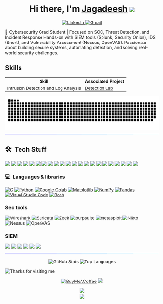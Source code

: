 <h1 align="center">Hi there, I'm <a href="https://www.blackcater.win/" target="_blank">Jagadeesh</a> <img
src="https://github.com/blackcater/blackcater/raw/main/images/Hi.gif" height="32" /></h1>

<p align="center">
  <a href="https://www.linkedin.com/in/jagadeesh-varma-kakarlapudi/">
    <img src="https://skillicons.dev/icons?i=linkedin" alt="LinkedIn"/>
  </a>
  <a href="mailto:jagadeeshvarmasce@gmail.com">
    <img src="https://skillicons.dev/icons?i=gmail" alt="Gmail"/>
  </a>
</p>


🔐 Cybersecurity Grad Student | Focused on SOC, Threat Detection, and Incident Response
Hands-on with SIEM tools (Splunk, Security Onion), IDS (Snort), and Vulnerability Assessment (Nessus, OpenVAS).
Passionate about building secure systems, automating detection, and solving real-world security challenges.


## Skills
<div align="center">
  <table>
    <tr>
      <th>Skill</th>
      <th>Associated Project</th>
    </tr>
    <tr>
      <td>Intrusion Detection and Log Analysis</td>
      <td><a href="https://github.com/asce-tech/intrusion-Detection">Detection Lab</a></td>
    </tr>
  </table>
</div>


<p align="center">
  <img src="/Cool-things/snake.svg">             
  <img src="/Cool-things/line.gif">             
</p>

## 🛠 &nbsp;Tech Stuff
<div align="left">
  <img src="https://skillicons.dev/icons?i=anaconda" height="40"/>
  <img src="https://skillicons.dev/icons?i=arch" height="40"/>
  <img src="https://skillicons.dev/icons?i=arduino" height="40"/>
  <img src="https://skillicons.dev/icons?i=azure" height="40"/>
  <img src="https://skillicons.dev/icons?i=bash" height="40"/>
  <img src="https://skillicons.dev/icons?i=elasticsearch" height="40"/>
  <img src="https://skillicons.dev/icons?i=gcp" height="40"/>
  <img src="https://skillicons.dev/icons?i=git" height="40"/>
  <img src="https://skillicons.dev/icons?i=github" height="40"/>
  <img src="https://skillicons.dev/icons?i=html" height="40"/>
  <img src="https://skillicons.dev/icons?i=ai" height="40"/>
  <img src="https://skillicons.dev/icons?i=kali" height="40"/>
  <img src="https://skillicons.dev/icons?i=linux" height="40"/>
  <img src="https://skillicons.dev/icons?i=powershell" height="40"/>
  <img src="https://skillicons.dev/icons?i=pycharm" height="40"/>
  <img src="https://skillicons.dev/icons?i=py" height="40"/>
  <img src="https://skillicons.dev/icons?i=stackoverflow" height="40"/>
  <img src="https://skillicons.dev/icons?i=ubuntu" height="40"/>
  <img src="https://skillicons.dev/icons?i=visualstudio" height="40"/>
  <img src="https://skillicons.dev/icons?i=windows" height="40"/>
  <img src="https://skillicons.dev/icons?i=vim" height="40"/>
  <img src="https://skillicons.dev/icons?i=debian" height="40"/>
</div> 

### 💻 &nbsp;Languages & libraries
[![C](https://img.shields.io/badge/C-00599C?logo=c&logoColor=white)](#)
[![Python](https://img.shields.io/badge/Python-3776AB?logo=python&logoColor=fff)](#)
[![Google Colab](https://img.shields.io/badge/Google%20Colab-F9AB00?logo=googlecolab&logoColor=fff)](#)
[![Matplotlib](https://custom-icon-badges.demolab.com/badge/Matplotlib-71D291?logo=matplotlib&logoColor=fff)](#)
[![NumPy](https://img.shields.io/badge/NumPy-4DABCF?logo=numpy&logoColor=fff)](#)
[![Pandas](https://img.shields.io/badge/Pandas-150458?logo=pandas&logoColor=fff)](#)
[![Visual Studio Code](https://custom-icon-badges.demolab.com/badge/Visual%20Studio%20Code-0078d7.svg?logo=vsc&logoColor=white)](#)
[![Bash](https://img.shields.io/badge/Bash-4EAA25?logo=gnubash&logoColor=fff)](#)

### Sec tools 
<p>
<img alt="Wireshark" src="https://img.shields.io/badge/-Wireshark-1679A7?&style=flat-square&logo=Wireshark&logoColor=white"/>
<img alt="Suricata" src="https://img.shields.io/badge/-Suricata-EF3B2D?&style=flat-square&logo=https://suricata.io/wp-content/uploads/2023/09/Logo-Suricata-vert-R.jpg&logoColor=white"/>
<img alt="Zeek" src="https://img.shields.io/badge/-Zeek-777BB4?&style=flat-square&logo=Zeek&logoColor=white"/>
<img alt="burpsuite" src="https://img.shields.io/badge/-burpsuite-777BB4?&style=flat-square&logo=burpsuite&logoColor=white"/>
<img alt="metasploit" src="https://img.shields.io/badge/-metasploit-777BB4?&style=flat-square&logo=metasploit&logoColor=white"/>
<img alt="Nikto" src="https://img.shields.io/badge/-Nikto-EF3B2D?&style=flat-square&logo=https://suricata.io/wp-content/uploads/2023/09/Logo-Nikto-vert-R.jpg&logoColor=white"/>
<img alt="Nessus" src="https://img.shields.io/badge/-Nessus-1679A7?&style=flat-square&logo=Nessus&logoColor=white"/>
<img alt="OpenVAS" src="https://img.shields.io/badge/-OpenVAS-EF3B2D?&style=flat-square&logo=https://suricata.io/wp-content/uploads/2023/09/Logo-OpenVAS-vert-R.jpg&logoColor=white"/>
</p> 

### SIEM
<div>
    <img src="https://img.shields.io/badge/-Microsoft_Sentinel-0078D4?&style=for-the-badge&logo=Microsoft&logoColor=white" />
    <img src="https://img.shields.io/badge/-Splunk-000000?&style=for-the-badge&logo=Splunk&logoColor=white" />
    <img src="https://img.shields.io/badge/-Elastic-005571?&style=for-the-badge&logo=Elastic&logoColor=white" />
    <img src="https://img.shields.io/badge/-Securityonion-005571?&style=for-the-badge&logo=Securityonion&logoColor=white" />
    <img src="https://img.shields.io/badge/-Azure-005571?&style=for-the-badge&logo=Azure&logoColor=white" />
    <img src="https://img.shields.io/badge/-Snort-000000?&style=for-the-badge&logo=Snort&logoColor=white" />
    
</div>

<img src="/Cool-things/line.gif"> 
<p align="center">
  <img src="https://github-readme-stats.vercel.app/api?username=asce-tech&show_icons=true&count_private=true&theme=darcula&hide_border=true&hide=issues,contribs&bg_color=00000000&cache_seconds=1800" alt="GitHub Stats" width="45%" />
  <img src="https://github-readme-stats.vercel.app/api/top-langs/?username=asce-tech&layout=compact&hide_border=true&theme=darcula&bg_color=00000000&langs_count=6&hide=jupyter%20notebook,tex,css,php&exclude_repo=Pacman-AI&cache_seconds=1800" alt="Top Languages" width="45%" />
</p>



<img height="120" alt="Thanks for visiting me" width="100%" src="https://raw.githubusercontent.com/BrunnerLivio/brunnerlivio/master/images/marquee.svg" />
<p align="center">

<p align="center"
  
[![BuyMeACoffee](https://img.buymeacoffee.com/button-api/?text=Buymeacoffee&emoji=&slug=codingstella&button_colour=FFDD00&font_colour=000000&font_family=Comic&outline_colour=000000&coffee_colour=ffffff)](https://www.buymeacoffee.com/asce.tech) ![](https://komarev.com/ghpvc/?username=asce-tech&color=brightgreen)

</p>

<p style="text-align: center;">
  <img src="https://raw.githubusercontent.com/innng/innng/master/assets/kyubey.gif" height="40" />
  <br>
  <img src="https://capsule-render.vercel.app/api?type=waving&color=gradient&height=60&section=footer&width=100" />
</p>


